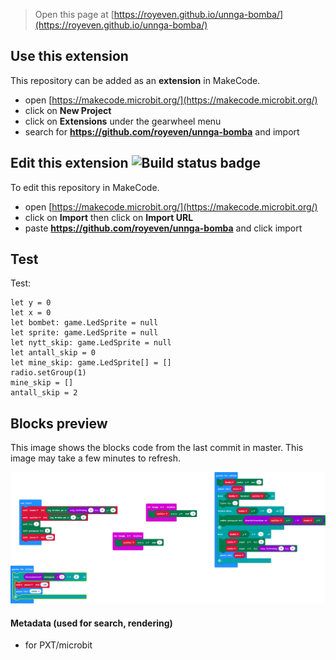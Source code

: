 > Open this page at [https://royeven.github.io/unnga-bomba/](https://royeven.github.io/unnga-bomba/)

## Use this extension

This repository can be added as an **extension** in MakeCode.

* open [https://makecode.microbit.org/](https://makecode.microbit.org/)
* click on **New Project**
* click on **Extensions** under the gearwheel menu
* search for **https://github.com/royeven/unnga-bomba** and import

## Edit this extension ![Build status badge](https://github.com/royeven/unnga-bomba/workflows/MakeCode/badge.svg)

To edit this repository in MakeCode.

* open [https://makecode.microbit.org/](https://makecode.microbit.org/)
* click on **Import** then click on **Import URL**
* paste **https://github.com/royeven/unnga-bomba** and click import

## Test

Test: 
```javascript:
let y = 0
let x = 0
let bombet: game.LedSprite = null
let sprite: game.LedSprite = null
let nytt_skip: game.LedSprite = null
let antall_skip = 0
let mine_skip: game.LedSprite[] = []
radio.setGroup(1)
mine_skip = []
antall_skip = 2
```


## Blocks preview

This image shows the blocks code from the last commit in master.
This image may take a few minutes to refresh.

![A rendered view of the blocks](https://github.com/royeven/unnga-bomba/raw/master/.github/makecode/blocks.png)

#### Metadata (used for search, rendering)

* for PXT/microbit
<script src="https://makecode.com/gh-pages-embed.js"></script><script>makeCodeRender("{{ site.makecode.home_url }}", "{{ site.github.owner_name }}/{{ site.github.repository_name }}");</script>
